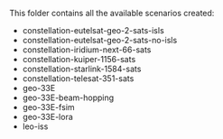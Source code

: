 This folder contains all the available scenarios created:

- constellation-eutelsat-geo-2-sats-isls
- constellation-eutelsat-geo-2-sats-no-isls
- constellation-iridium-next-66-sats
- constellation-kuiper-1156-sats
- constellation-starlink-1584-sats
- constellation-telesat-351-sats
- geo-33E
- geo-33E-beam-hopping
- geo-33E-fsim
- geo-33E-lora
- leo-iss
